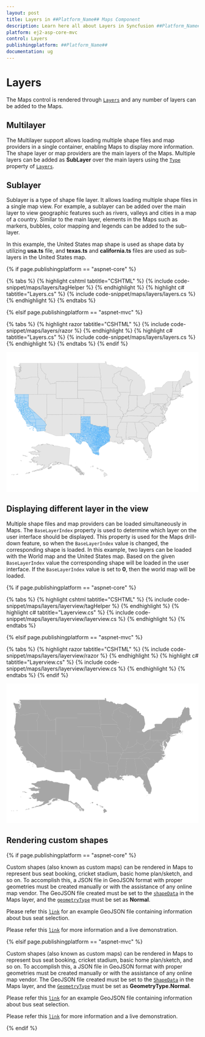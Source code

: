 ```yaml
---
layout: post
title: Layers in ##Platform_Name## Maps Component
description: Learn here all about Layers in Syncfusion ##Platform_Name## Maps component of Syncfusion Essential JS 2 and more.
platform: ej2-asp-core-mvc
control: Layers
publishingplatform: ##Platform_Name##
documentation: ug
---
```


# Layers

The Maps control is rendered through [`Layers`](https://help.syncfusion.com/cr/aspnetcore-js2/Syncfusion.EJ2.Maps.Maps.html#Syncfusion_EJ2_Maps_Maps_Layers) and any number of layers can be added to the Maps.

## Multilayer

The Multilayer support allows loading multiple shape files and map providers in a single container, enabling Maps to display more information. The shape layer or map providers are the main layers of the Maps. Multiple layers can be added as **SubLayer** over the main layers using the [`Type`](https://help.syncfusion.com/cr/aspnetcore-js2/Syncfusion.EJ2.Maps.Type.html) property of [`Layers`](https://help.syncfusion.com/cr/aspnetcore-js2/Syncfusion.EJ2.Maps.Maps.html#Syncfusion_EJ2_Maps_Maps_Layers).

## Sublayer

Sublayer is a type of shape file layer. It allows loading multiple shape files in a single map view. For example, a sublayer can be added over the main layer to view geographic features such as rivers, valleys and cities in a map of a country. Similar to the main layer, elements in the Maps such as markers, bubbles, color mapping and legends can be added to the sub-layer.

In this example, the United States map shape is used as shape data by utilizing **usa.ts** file, and **texas.ts** and **california.ts** files are used as sub-layers in the United States map.

{% if page.publishingplatform == "aspnet-core" %}

{% tabs %}
{% highlight cshtml tabtitle="CSHTML" %}
{% include code-snippet/maps/layers/tagHelper %}
{% endhighlight %}
{% highlight c# tabtitle="Layers.cs" %}
{% include code-snippet/maps/layers/layers.cs %}
{% endhighlight %}
{% endtabs %}

{% elsif page.publishingplatform == "aspnet-mvc" %}

{% tabs %}
{% highlight razor tabtitle="CSHTML" %}
{% include code-snippet/maps/layers/razor %}
{% endhighlight %}
{% highlight c# tabtitle="Layers.cs" %}
{% include code-snippet/maps/layers/layers.cs %}
{% endhighlight %}
{% endtabs %}
{% endif %}



![Maps with sublayer](./images/Layers/layer.PNG)

## Displaying different layer in the view

Multiple shape files and map providers can be loaded simultaneously in Maps. The `BaseLayerIndex` property is used to determine which layer on the user interface should be displayed. This property is used for the Maps drill-down feature, so when the `BaseLayerIndex` value is changed, the corresponding shape is loaded. In this example, two layers can be loaded with the World map and the United States map. Based on the given `BaseLayerIndex` value the corresponding shape will be loaded in the user interface. If the `BaseLayerIndex` value is set to **0**, then the world map will be loaded.

{% if page.publishingplatform == "aspnet-core" %}

{% tabs %}
{% highlight cshtml tabtitle="CSHTML" %}
{% include code-snippet/maps/layers/layerview/tagHelper %}
{% endhighlight %}
{% highlight c# tabtitle="Layerview.cs" %}
{% include code-snippet/maps/layers/layerview/layerview.cs %}
{% endhighlight %}
{% endtabs %}

{% elsif page.publishingplatform == "aspnet-mvc" %}

{% tabs %}
{% highlight razor tabtitle="CSHTML" %}
{% include code-snippet/maps/layers/layerview/razor %}
{% endhighlight %}
{% highlight c# tabtitle="Layerview.cs" %}
{% include code-snippet/maps/layers/layerview/layerview.cs %}
{% endhighlight %}
{% endtabs %}
{% endif %}

![Maps with layer view](./images/Layers/layerview.PNG)

## Rendering custom shapes

{% if page.publishingplatform == "aspnet-core" %}

Custom shapes (also known as custom maps) can be rendered in Maps to represent bus seat booking, cricket stadium, basic home plan/sketch, and so on. To accomplish this, a JSON file in GeoJSON format with proper geometries must be created manually or with the assistance of any online map vendor. The GeoJSON file created must be set to the [`shapeData`](https://help.syncfusion.com/cr/aspnetcore-js2/Syncfusion.EJ2.Maps.MapsLayer.html#Syncfusion_EJ2_Maps_MapsLayer_ShapeData) in the Maps layer, and the [`geometryType`](https://help.syncfusion.com/cr/aspnetcore-js2/Syncfusion.EJ2.Maps.GeometryType.html) must be set as **Normal**.

Please refer this [`link`](https://cdn.syncfusion.com/maps/map-data/seat.json) for an example GeoJSON file containing information about bus seat selection.

Please refer this [`link`](https://ej2.syncfusion.com/aspnetcore/Maps/SeatSelection#/material) for more information and a live demonstration.

{% elsif page.publishingplatform == "aspnet-mvc" %}

Custom shapes (also known as custom maps) can be rendered in Maps to represent bus seat booking, cricket stadium, basic home plan/sketch, and so on. To accomplish this, a JSON file in GeoJSON format with proper geometries must be created manually or with the assistance of any online map vendor. The GeoJSON file created must be set to the [`ShapeData`](https://help.syncfusion.com/cr/aspnetmvc-js2/Syncfusion.EJ2.Maps.MapsLayer.html#Syncfusion_EJ2_Maps_MapsLayer_ShapeData) in the Maps layer, and the [`GeometryType`](https://help.syncfusion.com/cr/aspnetmvc-js2/Syncfusion.EJ2.Maps.MapsLayer.html#Syncfusion_EJ2_Maps_MapsLayer_GeometryType) must be set as **GeometryType.Normal**.

Please refer this [`link`](https://cdn.syncfusion.com/maps/map-data/seat.json) for an example GeoJSON file containing information about bus seat selection.

Please refer this [`link`](https://ej2.syncfusion.com/aspnetmvc/Maps/Seatbooking#/material) for more information and a live demonstration.

{% endif %}
